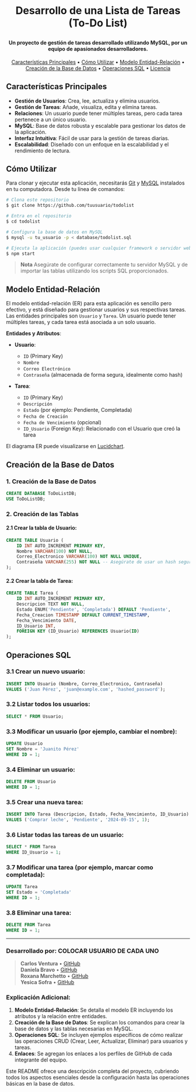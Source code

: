 
<h1 align="center">
  <br>
  
  Desarrollo de una Lista de Tareas (To-Do List)
  <br>
</h1>

<h4 align="center">Un proyecto de gestión de tareas desarrollado utilizando MySQL, por un equipo de apasionados desarrolladores.</h4>

<p align="center">
  <a href="#características-principales">Características Principales</a> •
  <a href="#cómo-utilizar">Cómo Utilizar</a> •
  <a href="#modelo-entidad-relación">Modelo Entidad-Relación</a> •
  <a href="#creación-de-la-base-de-datos">Creación de la Base de Datos</a> •
  <a href="#operaciones-sql">Operaciones SQL</a> •
  <a href="#licencia">Licencia</a>
</p>


## Características Principales

* **Gestión de Usuarios**: Crea, lee, actualiza y elimina usuarios.
* **Gestión de Tareas**: Añade, visualiza, edita y elimina tareas.
* **Relaciones**: Un usuario puede tener múltiples tareas, pero cada tarea pertenece a un único usuario.
* **MySQL**: Base de datos robusta y escalable para gestionar los datos de la aplicación.
* **Interfaz Intuitiva**: Fácil de usar para la gestión de tareas diarias.
* **Escalabilidad**: Diseñado con un enfoque en la escalabilidad y el rendimiento de lectura.

## Cómo Utilizar

Para clonar y ejecutar esta aplicación, necesitarás [Git](https://git-scm.com) y [MySQL](https://www.mysql.com/downloads/) instalados en tu computadora. Desde tu línea de comandos:

```bash
# Clona este repositorio
$ git clone https://github.com/tuusuario/todolist

# Entra en el repositorio
$ cd todolist

# Configura la base de datos en MySQL
$ mysql -u tu_usuario -p < database/todolist.sql

# Ejecuta la aplicación (puedes usar cualquier framework o servidor web)
$ npm start
```

> **Nota**
> Asegúrate de configurar correctamente tu servidor MySQL y de importar las tablas utilizando los scripts SQL proporcionados.

## Modelo Entidad-Relación

El modelo entidad-relación (ER) para esta aplicación es sencillo pero efectivo, y está diseñado para gestionar usuarios y sus respectivas tareas. Las entidades principales son `Usuario` y `Tarea`. Un usuario puede tener múltiples tareas, y cada tarea está asociada a un solo usuario.

**Entidades y Atributos**:
- **Usuario**: 
  - `ID` (Primary Key)
  - `Nombre`
  - `Correo Electrónico`
  - `Contraseña` (almacenada de forma segura, idealmente como hash)
  
- **Tarea**: 
  - `ID` (Primary Key)
  - `Descripción`
  - `Estado` (por ejemplo: Pendiente, Completada)
  - `Fecha de Creación`
  - `Fecha de Vencimiento` (opcional)
  - `ID_Usuario` (Foreign Key): Relacionado con el Usuario que creó la tarea

El diagrama ER puede visualizarse en [Lucidchart](https://lucid.app/lucidchart/41e467aa-48c2-4697-8ca1-1e9bf6f8c79c/edit?viewport_loc=-419%2C-305%2C2846%2C1334%2C0_0&invitationId=inv_98fa727e-15d9-445d-9047-463e5995d7bb).

## Creación de la Base de Datos

### 1. Creación de la Base de Datos
```sql
CREATE DATABASE ToDoListDB;
USE ToDoListDB;
```

### 2. Creación de las Tablas

#### 2.1 Crear la tabla de Usuario:
```sql
CREATE TABLE Usuario (
    ID INT AUTO_INCREMENT PRIMARY KEY,
    Nombre VARCHAR(100) NOT NULL,
    Correo_Electronico VARCHAR(100) NOT NULL UNIQUE,
    Contraseña VARCHAR(255) NOT NULL -- Asegúrate de usar un hash seguro para las contraseñas
);
```

#### 2.2 Crear la tabla de Tarea:
```sql
CREATE TABLE Tarea (
    ID INT AUTO_INCREMENT PRIMARY KEY,
    Descripcion TEXT NOT NULL,
    Estado ENUM('Pendiente', 'Completada') DEFAULT 'Pendiente',
    Fecha_Creacion TIMESTAMP DEFAULT CURRENT_TIMESTAMP,
    Fecha_Vencimiento DATE,
    ID_Usuario INT,
    FOREIGN KEY (ID_Usuario) REFERENCES Usuario(ID)
);
```

## Operaciones SQL

### 3.1 Crear un nuevo usuario:
```sql
INSERT INTO Usuario (Nombre, Correo_Electronico, Contraseña)
VALUES ('Juan Pérez', 'juan@example.com', 'hashed_password');
```

### 3.2 Listar todos los usuarios:
```sql
SELECT * FROM Usuario;
```

### 3.3 Modificar un usuario (por ejemplo, cambiar el nombre):
```sql
UPDATE Usuario
SET Nombre = 'Juanito Pérez'
WHERE ID = 1;
```

### 3.4 Eliminar un usuario:
```sql
DELETE FROM Usuario
WHERE ID = 1;
```

### 3.5 Crear una nueva tarea:
```sql
INSERT INTO Tarea (Descripcion, Estado, Fecha_Vencimiento, ID_Usuario)
VALUES ('Comprar leche', 'Pendiente', '2024-09-15', 1);
```

### 3.6 Listar todas las tareas de un usuario:
```sql
SELECT * FROM Tarea
WHERE ID_Usuario = 1;
```

### 3.7 Modificar una tarea (por ejemplo, marcar como completada):
```sql
UPDATE Tarea
SET Estado = 'Completada'
WHERE ID = 1;
```

### 3.8 Eliminar una tarea:
```sql
DELETE FROM Tarea
WHERE ID = 1;
```

---

### Desarrollado por:  COLOCAR USUARIO DE CADA UNO
> **Carlos Ventura** • [GitHub](https://github.com/carlosventura)  
> **Daniela Bravo** • [GitHub](https://github.com/danielabravo)  
> **Roxana Marchetto** • [GitHub](https://github.com/roxymarchetto)  
> **Yesica Sofra** • [GitHub](https://github.com/yesicasofra)


### Explicación Adicional:
1. **Modelo Entidad-Relación**: Se detalla el modelo ER incluyendo los atributos y la relación entre entidades.
2. **Creación de la Base de Datos**: Se explican los comandos para crear la base de datos y las tablas necesarias en MySQL.
3. **Operaciones SQL**: Se incluyen ejemplos específicos de cómo realizar las operaciones CRUD (Crear, Leer, Actualizar, Eliminar) para usuarios y tareas.
4. **Enlaces**: Se agregan los enlaces a los perfiles de GitHub de cada integrante del equipo.

Este README ofrece una descripción completa del proyecto, cubriendo todos los aspectos esenciales desde la configuración hasta las operaciones básicas en la base de datos.
